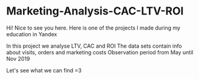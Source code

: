 # Marketing-Analysis-CAC-LTV-ROI
Hi! Nice to see you here. Here is one of the projects I made during my education in Yandex

In this project we analyse LTV, CAC and ROI 
The data sets contain info about visits, orders and marketing costs
Observation period from May until Nov 2019

Let's see what we can find =3 
